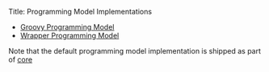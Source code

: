 Title: Programming Model Implementations

- [Groovy Programming Model](groovy/about.html)
- [Wrapper Programming Model](wrapper/about.html)

Note that the default programming model implementation is shipped as part of [core](../core/about.html)

